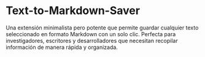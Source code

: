 # Text-to-Markdown-Saver
Una extensión minimalista pero potente que permite guardar cualquier texto seleccionado en formato Markdown con un solo clic. Perfecta para investigadores, escritores y desarrolladores que necesitan recopilar información de manera rápida y organizada.
